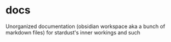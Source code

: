 # docs
Unorganized documentation (obsidian workspace aka a bunch of markdown files) for stardust's inner workings and such

